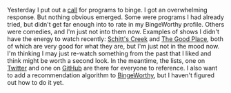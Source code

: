 Yesterday I put out a <a href="http://scripting.com/2020/10/29.html#a210605">call</a> for programs to binge. I got an overwhelming response. But nothing obvious emerged. Some were programs I had already tried, but didn't get far enough into to rate in my BingeWorthy profile. Others were comedies, and I'm just not into them now. Examples of shows I didn't have the energy to watch recently: <a href="http://bingeworthy.io/tv/?id=https%3A%2F%2Fwww.metacritic.com%2Ftv%2Fschitts-creek">Schitt's Creek</a> and <a href="http://bingeworthy.io/tv/?id=https%3A%2F%2Fwww.metacritic.com%2Ftv%2Fthe-good-place">The Good Place</a>, both of which are very good for what they are, but I'm just not in the mood now. I'm thinking I may just re-watch something from the past that I liked and think might be worth a second look. In the meantime, the lists, one on <a href="https://twitter.com/davewiner/status/1321921170938204167">Twitter</a> and one on <a href="https://github.com/scripting/Scripting-News/issues/192">GitHub</a> are there for everyone to reference. I also want to add a recommendation algorithm to <a href="http://bingeworthy.io/tv/">BingeWorthy</a>, but I haven't figured out how to do it yet. 
